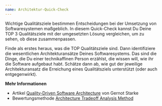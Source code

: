 ```yaml
---
name: Architektur-Quick-Check
---
```

Wichtige Qualitätsziele bestimmen Entscheidungen bei der Umsetzung von Softwaresystemen maßgeblich. In diesem Quick-Check kannst Du Deine TOP 3 Qualitätsziele mit der umgesetzten Lösung vergleichen, um zu sehen, ob diese zusammenpassen.

Finde als erstes heraus, was die TOP Qualitätsziele sind. Dann identifiziere die wesentlichen Architekturansätze Deines Softwaresystems. Das sind die Dinge, die Du einer technikaffinen Person erzählst, die wissen will, wie ihr die Software aufgebaut habt. Schätze dann ab, wie gut der jeweilige Architekturansatz die Erreichung eines Qualitätsziels unterstützt (oder auch entgegenwirkt).

**Mehr Informationen**
* Artikel [Quality-Driven Software Architecture](https://www.innoq.com/en/articles/2012/04/quality-driven-software-architecture/) von Gernot Starke
* Bewertungsmethode [Architecture Tradeoff Analysis Method](https://resources.sei.cmu.edu/library/asset-view.cfm?assetid=513908)
